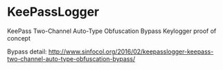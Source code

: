 # KeePassLogger
KeePass Two-Channel Auto-Type Obfuscation Bypass
Keylogger proof of concept

Bypass detail: http://www.sinfocol.org/2016/02/keepasslogger-keepass-two-channel-auto-type-obfuscation-bypass/
